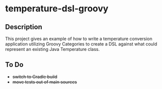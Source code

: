 temperature-dsl-groovy
======================

## Description
This project gives an example of how to write a temperature conversion application utilizing Groovy Categories 
to create a DSL against what could represent an existing Java Temperature class.

## To Do

- ~~switch to Gradle build~~
- ~~move tests out of main sources~~
